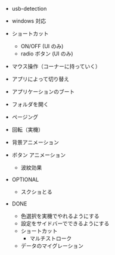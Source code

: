 - usb-detection
- windows 対応
- ショートカット
  - ON/OFF (UI のみ)
  - radio ボタン (UI のみ)
- マウス操作（コーナーに持っていく）
- アプリによって切り替え
- アプリケーションのブート
- フォルダを開く
- ページング
- 回転（実機）
- 背景アニメーション
- ボタン アニメーション
  - 波紋効果
- OPTIONAL

  - スクショとる

- DONE
  - 色選択を実機でやれるようにする
  - 設定をサイドバーでできるようにする
  - ショートカット
    - マルチストローク
  - データのマイグレーション
